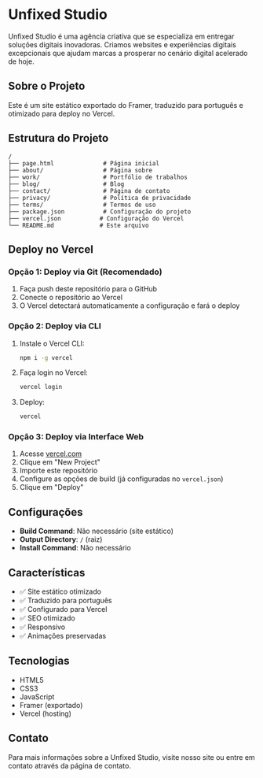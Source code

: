 # Unfixed Studio

Unfixed Studio é uma agência criativa que se especializa em entregar soluções digitais inovadoras. Criamos websites e experiências digitais excepcionais que ajudam marcas a prosperar no cenário digital acelerado de hoje.

## Sobre o Projeto

Este é um site estático exportado do Framer, traduzido para português e otimizado para deploy no Vercel.

## Estrutura do Projeto

```
/
├── page.html              # Página inicial
├── about/                 # Página sobre
├── work/                  # Portfólio de trabalhos
├── blog/                  # Blog
├── contact/               # Página de contato
├── privacy/               # Política de privacidade
├── terms/                 # Termos de uso
├── package.json           # Configuração do projeto
├── vercel.json           # Configuração do Vercel
└── README.md             # Este arquivo
```

## Deploy no Vercel

### Opção 1: Deploy via Git (Recomendado)

1. Faça push deste repositório para o GitHub
2. Conecte o repositório ao Vercel
3. O Vercel detectará automaticamente a configuração e fará o deploy

### Opção 2: Deploy via CLI

1. Instale o Vercel CLI:
   ```bash
   npm i -g vercel
   ```

2. Faça login no Vercel:
   ```bash
   vercel login
   ```

3. Deploy:
   ```bash
   vercel
   ```

### Opção 3: Deploy via Interface Web

1. Acesse [vercel.com](https://vercel.com)
2. Clique em "New Project"
3. Importe este repositório
4. Configure as opções de build (já configuradas no `vercel.json`)
5. Clique em "Deploy"

## Configurações

- **Build Command**: Não necessário (site estático)
- **Output Directory**: `/` (raiz)
- **Install Command**: Não necessário

## Características

- ✅ Site estático otimizado
- ✅ Traduzido para português
- ✅ Configurado para Vercel
- ✅ SEO otimizado
- ✅ Responsivo
- ✅ Animações preservadas

## Tecnologias

- HTML5
- CSS3
- JavaScript
- Framer (exportado)
- Vercel (hosting)

## Contato

Para mais informações sobre a Unfixed Studio, visite nosso site ou entre em contato através da página de contato.